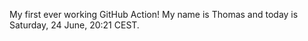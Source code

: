 My first ever working GitHub Action!
My name is Thomas and today is Saturday, 24 June, 20:21 CEST. 

